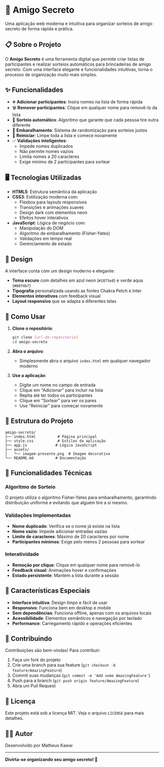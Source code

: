 # 🎁 Amigo Secreto

Uma aplicação web moderna e intuitiva para organizar sorteios de amigo secreto de forma rápida e prática.

## 📋 Sobre o Projeto

O **Amigo Secreto** é uma ferramenta digital que permite criar listas de participantes e realizar sorteios automáticos para brincadeiras de amigo secreto. Com uma interface elegante e funcionalidades intuitivas, torna o processo de organização muito mais simples.

## ✨ Funcionalidades

- ➕ **Adicionar participantes**: Insira nomes na lista de forma rápida
- 🗑️ **Remover participantes**: Clique em qualquer nome para removê-lo da lista
- 🎲 **Sorteio automático**: Algoritmo que garante que cada pessoa tire outra diferente
- 🔄 **Embaralhamento**: Sistema de randomização para sorteios justos
- 🧹 **Reiniciar**: Limpe toda a lista e comece novamente
- ✅ **Validações inteligentes**:
  - Impede nomes duplicados
  - Não permite nomes vazios
  - Limita nomes a 20 caracteres
  - Exige mínimo de 2 participantes para sortear

## 🖥️ Tecnologias Utilizadas

- **HTML5**: Estrutura semântica da aplicação
- **CSS3**: Estilização moderna com:
  - Flexbox para layouts responsivos
  - Transições e animações suaves
  - Design dark com elementos neon
  - Efeitos hover interativos
- **JavaScript**: Lógica de negócio com:
  - Manipulação do DOM
  - Algoritmo de embaralhamento (Fisher-Yates)
  - Validações em tempo real
  - Gerenciamento de estado

## 🎨 Design

A interface conta com um design moderno e elegante:
- **Tema escuro** com detalhes em azul neon (`#1875e8`) e verde aqua (`#00f4bf`)
- **Tipografia** personalizada usando as fontes Chakra Petch e Inter
- **Elementos interativos** com feedback visual
- **Layout responsivo** que se adapta a diferentes telas

## 🚀 Como Usar

1. **Clone o repositório**:
   ```bash
   git clone [url-do-repositorio]
   cd amigo-secreto
   ```

2. **Abra o arquivo**:
   - Simplesmente abra o arquivo `index.html` em qualquer navegador moderno

3. **Use a aplicação**:
   - Digite um nome no campo de entrada
   - Clique em "Adicionar" para incluir na lista
   - Repita até ter todos os participantes
   - Clique em "Sortear" para ver os pares
   - Use "Reiniciar" para começar novamente

## 📁 Estrutura do Projeto

```
amigo-secreto/
├── index.html          # Página principal
├── style.css           # Estilos da aplicação
├── app.js             # Lógica JavaScript
├── assets/
│   └── imagem-presente.png  # Imagem decorativa
└── README.md          # Documentação
```

## 🔧 Funcionalidades Técnicas

### Algoritmo de Sorteio
O projeto utiliza o algoritmo Fisher-Yates para embaralhamento, garantindo distribuição uniforme e evitando que alguém tire a si mesmo.

### Validações Implementadas
- **Nome duplicado**: Verifica se o nome já existe na lista
- **Nome vazio**: Impede adicionar entradas vazias
- **Limite de caracteres**: Máximo de 20 caracteres por nome
- **Participantes mínimos**: Exige pelo menos 2 pessoas para sortear

### Interatividade
- **Remoção por clique**: Clique em qualquer nome para removê-lo
- **Feedback visual**: Animações hover e confirmações
- **Estado persistente**: Mantém a lista durante a sessão

## 🌟 Características Especiais

- **Interface intuitiva**: Design limpo e fácil de usar
- **Responsivo**: Funciona bem em desktop e mobile
- **Sem dependências**: Funciona offline, apenas com os arquivos locais
- **Acessibilidade**: Elementos semânticos e navegação por teclado
- **Performance**: Carregamento rápido e operações eficientes

## 🤝 Contribuindo

Contribuições são bem-vindas! Para contribuir:

1. Faça um fork do projeto
2. Crie uma branch para sua feature (`git checkout -b feature/AmazingFeature`)
3. Commit suas mudanças (`git commit -m 'Add some AmazingFeature'`)
4. Push para a branch (`git push origin feature/AmazingFeature`)
5. Abra um Pull Request

## 📝 Licença

Este projeto está sob a licença MIT. Veja o arquivo `LICENSE` para mais detalhes.

## 👨‍💻 Autor

Desenvolvido por Matheus Kawai

---

**Divirta-se organizando seu amigo secreto! 🎉**
